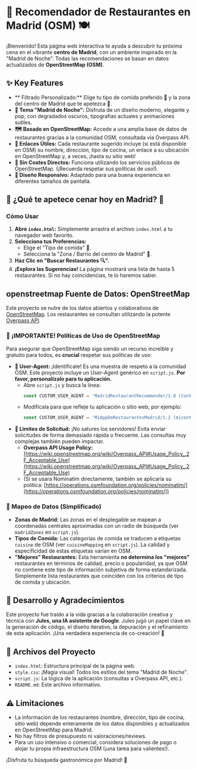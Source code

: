 # 🌃 Recomendador de Restaurantes en Madrid (OSM) 🍽️

¡Bienvenido! Esta página web interactiva te ayuda a descubrir tu próxima cena en el vibrante **centro de Madrid**, con un ambiente inspirado en la "Madrid de Noche". Todas las recomendaciones se basan en datos actualizados de **OpenStreetMap (OSM)**.

## ✨ Key Features

*   ** Filtrado Personalizado:** Elige tu tipo de comida preferido 🍱 y la zona del centro de Madrid que te apetezca 📍.
*   **🌙 Tema "Madrid de Noche":** Disfruta de un diseño moderno, elegante y pop, con degradados oscuros, tipografías actuales y animaciones sutiles.
*   **🗺️ Basado en OpenStreetMap:** Accede a una amplia base de datos de restaurantes gracias a la comunidad OSM, consultada vía Overpass API.
*   **🔗 Enlaces Útiles:** Cada restaurante sugerido incluye (si está disponible en OSM) su nombre, dirección, tipo de cocina, un enlace a su ubicación en OpenStreetMap y, a veces, ¡hasta su sitio web!
*   **🚫 Sin Costes Directos:** Funciona utilizando los servicios públicos de OpenStreetMap. (¡Recuerda respetar sus políticas de uso!).
*   **📱 Diseño Responsivo:** Adaptado para una buena experiencia en diferentes tamaños de pantalla.

## 🚀 ¿Qué te apetece cenar hoy en Madrid? 🍴

### Cómo Usar

1.  **Abre `index.html`:** Simplemente arrastra el archivo `index.html` a tu navegador web favorito.
2.  **Selecciona tus Preferencias:**
    *   Elige el "Tipo de comida" 🌮.
    *   Selecciona la "Zona / Barrio del centro de Madrid" 🌆.
3.  **Haz Clic en "Buscar Restaurantes 🔍".**
4.  **¡Explora las Sugerencias!** La página mostrará una lista de hasta 5 restaurantes. Si no hay coincidencias, te lo haremos saber.

## openstreetmap Fuente de Datos: OpenStreetMap

Este proyecto se nutre de los datos abiertos y colaborativos de [OpenStreetMap](https://www.openstreetmap.org/). Los restaurantes se consultan utilizando la potente [Overpass API](https://wiki.openstreetmap.org/wiki/Overpass_API).

### 📜 ¡IMPORTANTE! Políticas de Uso de OpenStreetMap

Para asegurar que OpenStreetMap siga siendo un recurso increíble y gratuito para todos, es **crucial** respetar sus políticas de uso:

*   **👤 User-Agent:** ¡Identifícate! Es una muestra de respeto a la comunidad OSM. Este proyecto incluye un User-Agent genérico en `script.js`. **Por favor, personalízalo para tu aplicación.**
    *   Abre `script.js` y busca la línea:
        ```javascript
        const CUSTOM_USER_AGENT = 'MadridRestaurantRecommender/1.0 (Contact: your-email@example.com)';
        ```
    *   Modifícala para que refleje tu aplicación o sitio web, por ejemplo:
        ```javascript
        const CUSTOM_USER_AGENT = 'MiAppDeRestaurantesMadrid/1.2 (micontacto@misitio.com)';
        ```
*   **🚦 Límites de Solicitud:** ¡No satures los servidores! Evita enviar solicitudes de forma demasiado rápida o frecuente. Las consultas muy complejas también pueden impactar.
    *   **Overpass API Usage Policy:** [https://wiki.openstreetmap.org/wiki/Overpass_API#Usage_Policy_.2F_Acceptable_Use](https://wiki.openstreetmap.org/wiki/Overpass_API#Usage_Policy_.2F_Acceptable_Use)
    *   (Si se usara Nominatim directamente, también se aplicaría su política: [https://operations.osmfoundation.org/policies/nominatim/](https://operations.osmfoundation.org/policies/nominatim/))

### 🧩 Mapeo de Datos (Simplificado)

-   **Zonas de Madrid:** Las zonas en el desplegable se mapean a coordenadas centrales aproximadas con un radio de búsqueda (ver `madridZones` en `script.js`).
-   **Tipos de Comida:** Las categorías de comida se traducen a etiquetas `cuisine` de OSM (ver `cuisineMapping` en `script.js`). La calidad y especificidad de estas etiquetas varían en OSM.
-   **"Mejores" Restaurantes:** Esta herramienta **no determina los "mejores"** restaurantes en términos de calidad, precio o popularidad, ya que OSM no contiene este tipo de información subjetiva de forma estandarizada. Simplemente lista restaurantes que coinciden con los criterios de tipo de comida y ubicación.

## 🤖 Desarrollo y Agradecimientos

Este proyecto fue traído a la vida gracias a la colaboración creativa y técnica con **Jules, una IA asistente de Google**. Jules jugó un papel clave en la generación de código, el diseño iterativo, la depuración y el refinamiento de esta aplicación. ¡Una verdadera experiencia de co-creación! 🚀

## 📂 Archivos del Proyecto

-   `index.html`: Estructura principal de la página web.
-   `style.css`: ¡Magia visual! Todos los estilos del tema "Madrid de Noche".
-   `script.js`: La lógica de la aplicación (consultas a Overpass API, etc.).
-   `README.md`: Este archivo informativo.

## ⚠️ Limitaciones

-   La información de los restaurantes (nombre, dirección, tipo de cocina, sitio web) depende enteramente de los datos disponibles y actualizados en OpenStreetMap para Madrid.
-   No hay filtros de presupuesto ni valoraciones/reviews.
-   Para un uso intensivo o comercial, considera soluciones de pago o alojar tu propia infraestructura OSM (¡una tarea para valientes!).

¡Disfruta tu búsqueda gastronómica por Madrid! 🎉
